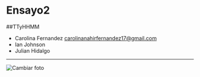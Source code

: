# Ensayo2
##TTyHHMM
* Carolina Fernandez <carolinanahirfernandez17@gmail.com>
* Ian Johnson
* Julian Hidalgo
<hr>

![Cambiar foto](326640470_1225295515003798_842313462681333916_n.jpg)
